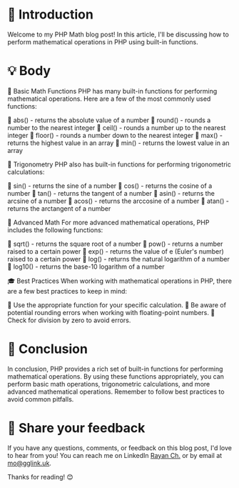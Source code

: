 # 📝 Introduction

Welcome to my PHP Math blog post! In this article, I'll be discussing how to perform mathematical operations in PHP using built-in functions.

# 💡 Body

🧐 Basic Math Functions
PHP has many built-in functions for performing mathematical operations. Here are a few of the most commonly used functions:

🔸 abs() - returns the absolute value of a number
🔸 round() - rounds a number to the nearest integer
🔸 ceil() - rounds a number up to the nearest integer
🔸 floor() - rounds a number down to the nearest integer
🔸 max() - returns the highest value in an array
🔸 min() - returns the lowest value in an array

🌟 Trigonometry
PHP also has built-in functions for performing trigonometric calculations:

🔸 sin() - returns the sine of a number
🔸 cos() - returns the cosine of a number
🔸 tan() - returns the tangent of a number
🔸 asin() - returns the arcsine of a number
🔸 acos() - returns the arccosine of a number
🔸 atan() - returns the arctangent of a number

🧐 Advanced Math
For more advanced mathematical operations, PHP includes the following functions:

🔸 sqrt() - returns the square root of a number
🔸 pow() - returns a number raised to a certain power
🔸 exp() - returns the value of e (Euler's number) raised to a certain power
🔸 log() - returns the natural logarithm of a number
🔸 log10() - returns the base-10 logarithm of a number

🎓 Best Practices
When working with mathematical operations in PHP, there are a few best practices to keep in mind:

🔑 Use the appropriate function for your specific calculation.
🔑 Be aware of potential rounding errors when working with floating-point numbers.
🔑 Check for division by zero to avoid errors.

# 🎉 Conclusion

In conclusion, PHP provides a rich set of built-in functions for performing mathematical operations. By using these functions appropriately, you can perform basic math operations, trigonometric calculations, and more advanced mathematical operations. Remember to follow best practices to avoid common pitfalls.

# 📣 Share your feedback

If you have any questions, comments, or feedback on this blog post, I'd love to hear from you! You can reach me on LinkedIn [Rayan Ch.](https://www.linkedin.com/in/rayan-ch-b787ab224/) or by email at [mo@gglink.uk](mailto:mo@gglink.uk).

Thanks for reading! 😊
